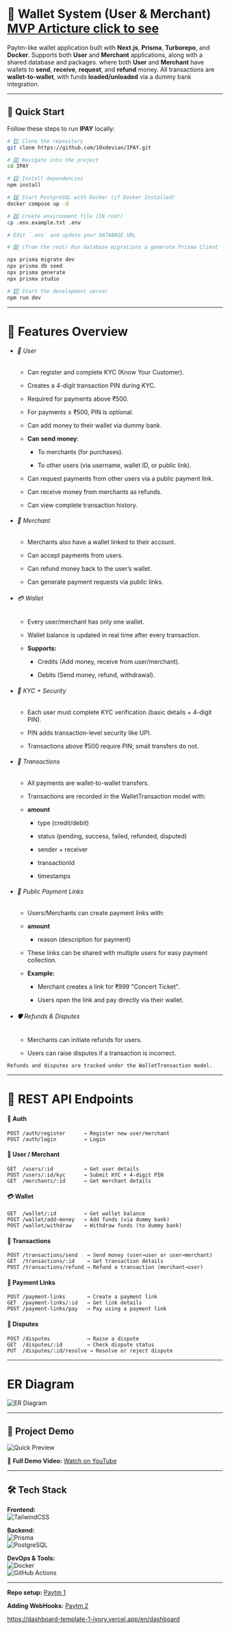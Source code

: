 # 🏦 Wallet System (User & Merchant) [MVP Articture click to see](https://ambiguous-modem-7dd.notion.site/IPAY-Paytm-Like-Wallet-AWelcome-to-the-first-React-Native-Mastery-Project-158d7abb0e8181118729d8d8ac5dbf7f)

Paytm-like wallet application built with **Next.js**, **Prisma**, **Turborepo**, and **Docker**.
Supports both **User** and **Merchant** applications, along with a shared database and packages. where both **User** and **Merchant** have wallets to **send**, **receive**, **request**, and **refund** money. All transactions are **wallet-to-wallet**, with funds **loaded/unloaded** via a dummy bank integration.

---

## 🚀 Quick Start

Follow these steps to run **IPAY** locally:

```bash
# 1️⃣ Clone the repository
git clone https://github.com/10xdevian/IPAY.git

# 2️⃣ Navigate into the project
cd IPAY

# 3️⃣ Install dependencies
npm install

# 4️⃣ Start PostgreSQL with Docker (if Docker Installed)
docker compose up -d

# 5️⃣ Create environment file (IN root)
cp .env.example.txt .env

# Edit `.env` and update your DATABASE_URL

# 6️⃣ (from the root) Run database migrations & generate Prisma Client

npx prisma migrate dev
npx prisma db seed
npx prisma generate
npx prisma studio

# 7️⃣ Start the development server
npm run dev

```

---

# 🚀 Features Overview

- ###### 👤 User

  - Can register and complete KYC (Know Your Customer).

  - Creates a 4-digit transaction PIN during KYC.

  - Required for payments above ₹500.

  - For payments ≤ ₹500, PIN is optional.

  - Can add money to their wallet via dummy bank.
  - **Can** **send** **money**:

    - To merchants (for purchases).

    - To other users (via username, wallet ID, or public link).

  - Can request payments from other users via a public payment link.

  - Can receive money from merchants as refunds.

  - Can view complete transaction history.

- ###### 🛒 Merchant

  - Merchants also have a wallet linked to their account.

  - Can accept payments from users.

  - Can refund money back to the user’s wallet.

  - Can generate payment requests via public links.

- ###### 💳 Wallet

  - Every user/merchant has only one wallet.

  - Wallet balance is updated in real time after every transaction.

  - **Supports:**

    - Credits (Add money, receive from user/merchant).

    - Debits (Send money, refund, withdrawal).

- ###### 🔐 KYC + Security

  - Each user must complete KYC verification (basic details + 4-digit PIN).

  - PIN adds transaction-level security like UPI.

  - Transactions above ₹500 require PIN; small transfers do not.

- ###### 💸 Transactions

  - All payments are wallet-to-wallet transfers.

  - Transactions are recorded in the WalletTransaction model with:

  - **amount**

    - type (credit/debit)

    - status (pending, success, failed, refunded, disputed)

    - sender + receiver

    - transactionId

    - timestamps

- ###### 🔗 Public Payment Links

  - Users/Merchants can create payment links with:

  - **amount**

    - reason (description for payment)

  - These links can be shared with multiple users for easy payment collection.

  - **Example:**

    - Merchant creates a link for ₹999 "Concert Ticket".

    - Users open the link and pay directly via their wallet.

- ###### 🛡️ Refunds & Disputes

  - Merchants can initiate refunds for users.

  - Users can raise disputes if a transaction is incorrect.

```
Refunds and disputes are tracked under the WalletTransaction model.
```

---

# 📡 REST API Endpoints

#### 🔑 Auth

```
POST /auth/register      → Register new user/merchant
POST /auth/login         → Login
```

#### 👤 User / Merchant

```
GET  /users/:id          → Get user details
POST /users/:id/kyc      → Submit KYC + 4-digit PIN
GET  /merchants/:id      → Get merchant details
```

#### 💳 Wallet

```
GET  /wallet/:id         → Get wallet balance
POST /wallet/add-money   → Add funds (via dummy bank)
POST /wallet/withdraw    → Withdraw funds (to dummy bank)
```

#### 🔄 Transactions

```
POST /transactions/send   → Send money (user→user or user→merchant)
GET  /transactions/:id    → Get transaction details
POST /transactions/refund → Refund a transaction (merchant→user)
```

#### 🔗 Payment Links

```
POST /payment-links       → Create a payment link
GET  /payment-links/:id   → Get link details
POST /payment-links/pay   → Pay using a payment link
```

#### 🚨 Disputes

```
POST /disputes            → Raise a dispute
GET  /disputes/:id        → Check dispute status
PUT  /disputes/:id/resolve → Resolve or reject dispute
```

---

# ER Diagram

![ER Diagram](./assets/wallet-erd.png)

---

## 🎥 Project Demo

![Quick Preview](assets/demo.gif)

🎥 **Full Demo Video:** [Watch on YouTube](https://youtu.be/your_video_id)

---

## 🛠 Tech Stack

**Frontend:**  
![TailwindCSS](https://img.shields.io/badge/TailwindCSS-38B2AC?logo=tailwindcss&logoColor=white)

**Backend:**  
![Prisma](https://img.shields.io/badge/Prisma-2D3748?logo=prisma&logoColor=white)  
![PostgreSQL](https://img.shields.io/badge/PostgreSQL-336791?logo=postgresql&logoColor=white)

**DevOps & Tools:**  
![Docker](https://img.shields.io/badge/Docker-2496ED?logo=docker&logoColor=white)  
![GitHub Actions](https://img.shields.io/badge/GitHub_Actions-2088FF?logo=github-actions&logoColor=white)

---

**Repo setup:** [Paytm 1](https://projects.100xdevs.com/tracks/Paytm/paytm17-1)

**Adding WebHooks:** [Paytm 2](https://projects.100xdevs.com/tracks/PayTM2/paytm2-1)

https://dashboard-template-1-ivory.vercel.app/en/dashboard
